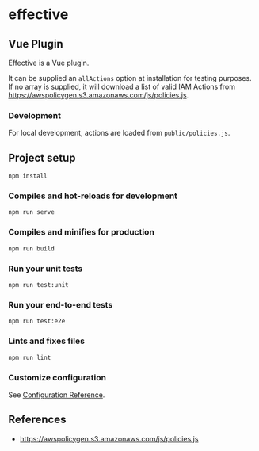 # effective

## Vue Plugin

Effective is a Vue plugin.

It can be supplied an `allActions` option at installation for testing purposes.
If no array is supplied, it will download a list of valid IAM Actions from
https://awspolicygen.s3.amazonaws.com/js/policies.js.

### Development

For local development, actions are loaded from `public/policies.js`.

## Project setup
```
npm install
```

### Compiles and hot-reloads for development
```
npm run serve
```

### Compiles and minifies for production
```
npm run build
```

### Run your unit tests
```
npm run test:unit
```

### Run your end-to-end tests
```
npm run test:e2e
```

### Lints and fixes files
```
npm run lint
```

### Customize configuration
See [Configuration Reference](https://cli.vuejs.org/config/).

## References

* https://awspolicygen.s3.amazonaws.com/js/policies.js

